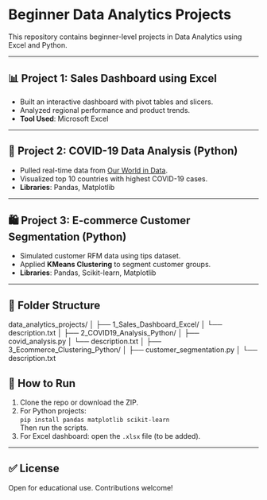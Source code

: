 # Beginner Data Analytics Projects

This repository contains beginner-level projects in Data Analytics using Excel and Python.

---

## 📊 Project 1: Sales Dashboard using Excel

- Built an interactive dashboard with pivot tables and slicers.
- Analyzed regional performance and product trends.
- **Tool Used**: Microsoft Excel

---

## 🦠 Project 2: COVID-19 Data Analysis (Python)

- Pulled real-time data from [Our World in Data](https://ourworldindata.org/covid-cases).
- Visualized top 10 countries with highest COVID-19 cases.
- **Libraries**: Pandas, Matplotlib

---

## 🛍️ Project 3: E-commerce Customer Segmentation (Python)

- Simulated customer RFM data using tips dataset.
- Applied **KMeans Clustering** to segment customer groups.
- **Libraries**: Pandas, Scikit-learn, Matplotlib

---

## 📁 Folder Structure

data_analytics_projects/
│
├── 1_Sales_Dashboard_Excel/
│ └── description.txt
│
├── 2_COVID19_Analysis_Python/
│ ├── covid_analysis.py
│ └── description.txt
│
├── 3_Ecommerce_Clustering_Python/
│ ├── customer_segmentation.py
│ └── description.txt

## 🚀 How to Run

1. Clone the repo or download the ZIP.
2. For Python projects:  
   `pip install pandas matplotlib scikit-learn`  
   Then run the scripts.
3. For Excel dashboard: open the `.xlsx` file (to be added).

---

## ✅ License

Open for educational use. Contributions welcome!
